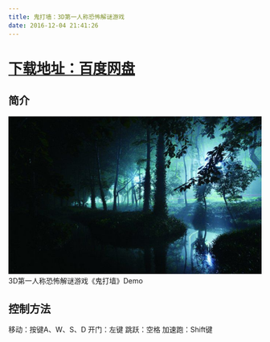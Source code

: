 ```yaml
---
title: 鬼打墙：3D第一人称恐怖解谜游戏
date: 2016-12-04 21:41:26
---
```


# [下载地址：百度网盘](https://pan.baidu.com/s/1eRJHqfS)

## 简介

![](/img/games/ghost.jpg)
3D第一人称恐怖解谜游戏《鬼打墙》Demo

## 控制方法
移动：按键A、W、S、D
开门：左键
跳跃：空格
加速跑：Shift键